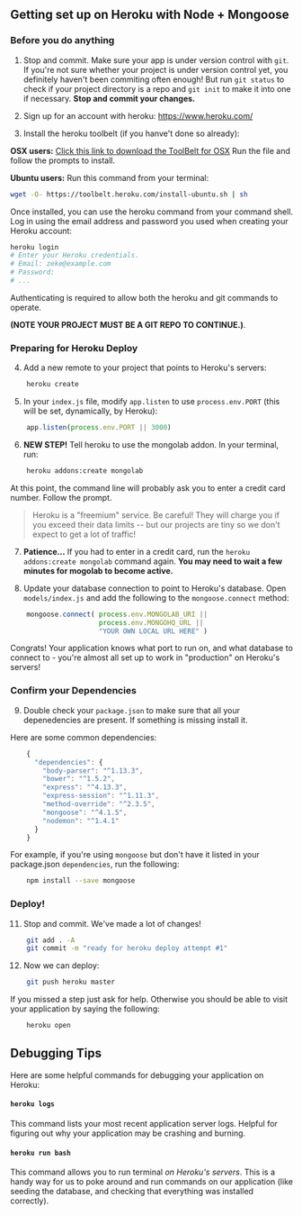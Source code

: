 ## Getting set up on Heroku with Node + Mongoose

### Before you do anything
1) Stop and commit. Make sure your app is under version control with `git`.  If you're not sure whether your project is under version control yet, you definitely haven't been commiting often enough! But run `git status` to check if your project directory is a repo and `git init` to make it into one if necessary. __Stop and commit your changes.__

2) Sign up for an account with heroku: https://www.heroku.com/

3) Install the heroku toolbelt (if you hanve't done so already):

**OSX users:**
<a href="https://toolbelt.heroku.com/download/osx">Click this link to download the ToolBelt for OSX</a>  Run the file and follow the prompts to install.

**Ubuntu users:** Run this command from your terminal:
```bash
wget -O- https://toolbelt.heroku.com/install-ubuntu.sh | sh
```

Once installed, you can use the heroku command from your command shell.
Log in using the email address and password you used when creating your Heroku account:

```bash
heroku login
# Enter your Heroku credentials.
# Email: zeke@example.com
# Password:
# ...
```

Authenticating is required to allow both the heroku and git commands to operate.

**(NOTE YOUR PROJECT MUST BE A GIT REPO TO CONTINUE.)**.

### Preparing for Heroku Deploy

4) Add a new remote to your project that points to Heroku's servers:

```bash
    heroku create
```

5) In your `index.js` file, modify `app.listen` to use `process.env.PORT` (this will be set, dynamically, by Heroku):

```javascript
    app.listen(process.env.PORT || 3000)
```

6) **NEW STEP!** Tell heroku to use the mongolab addon. In your terminal, run:

```bash
    heroku addons:create mongolab
```

At this point, the command line will probably ask you to enter a credit card number. Follow the prompt.

> Heroku is a "freemium" service. Be careful! They will charge you if you exceed their data limits -- but our projects are tiny so we don't expect to get a lot of traffic!

7) **Patience...**  If you had to enter in a credit card, run the `heroku addons:create mongolab` command again. __You may need to wait a few minutes for mogolab to become active.__

8) Update your database connection to point to Heroku's database. Open `models/index.js` and add the following to the `mongoose.connect` method:

```javascript
    mongoose.connect( process.env.MONGOLAB_URI ||
                      process.env.MONGOHQ_URL || 
                      "YOUR OWN LOCAL URL HERE" )
```

Congrats! Your application knows what port to run on, and what database to connect to - you're almost all set up to work in "production" on Heroku's servers!

### Confirm your Dependencies

9) Double check your `package.json` to make sure that all your depenedencies are present. If something is missing install it.

Here are some common dependencies:  
``` javascript
    {
      "dependencies": {
        "body-parser": "^1.13.3",
        "bower": "^1.5.2",
        "express": "^4.13.3",
        "express-session": "^1.11.3",
        "method-override": "^2.3.5",
        "mongoose": "^4.1.5",
        "nodemon": "^1.4.1"
      }
    }
```

For example, if you're using `mongoose` but don't have it listed in your package.json `dependencies`, run the following:

```bash
    npm install --save mongoose
```

<!-- 
### Add a start script
10) Add a `start` script for your application in your `package.json`:

```javascript
...
  "scripts": {
    "start": "node index.js",
    "postinstall": "bower install"   // only if you're using Bower
   }
...
```

This is assuming your main application file is called `index.js`. If your main file is called something else, adjust the script to use your file name.

### Add a Procfile
11) Create a `Procfile` so that Heroku knows how to run your application:
    - Make sure you are in your main project directory (the same directory as `index.js`). Then run:  
``` bash
    touch Procfile
    echo "web: npm start" >> Procfile
```
-->

### Deploy!
11) Stop and commit. We've made a lot of changes!
``` bash
    git add . -A
    git commit -m "ready for heroku deploy attempt #1"
```

12) Now we can deploy:
``` bash
    git push heroku master
```

If you missed a step just ask for help. Otherwise you should be able to visit your application by saying the following:

```bash
    heroku open
```

## Debugging Tips

Here are some helpful commands for debugging your application on Heroku:

#### `heroku logs`
This command lists your most recent application server logs. Helpful for figuring out why your application may be crashing and burning.

#### `heroku run bash`
This command allows you to run terminal _on Heroku's servers_. This is a handy way for us to poke around and run commands on our application (like seeding the database, and checking that everything was installed correctly).

